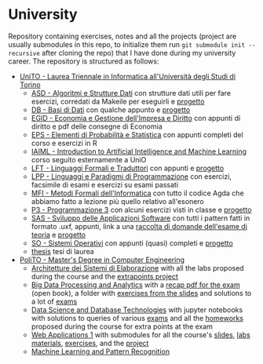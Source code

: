 # University

Repository containing exercises, notes and all the projects (project are usually submodules in this repo, to initialize them run `git submodule init --recursive` after cloning the repo) that I have done during my university career. The repository is structured as follows:

- [UniTO - Laurea Triennale in Informatica all'Università degli Studi di Torino](UniTO)
  - [ASD - Algoritmi e Strutture Dati](UniTO/ASD) con strutture dati utili per fare esercizi, corredati da Makeile per eseguirli e [progetto](UniTO/ASD/progetto)
  - [DB - Basi di Dati](UniTO/DB) con qualche appunto e [progetto](UniTO/DB/progetto)
  - [EGID - Economia e Gestione dell'Impresa e Diritto](UniTO/EGID) con appunti di diritto e pdf delle consegne di Economia
  - [EPS - Elementi di Probabilità e Statistica](UniTO/EPS) con appunti completi del corso e esercizi in R
  - [IAIML - Introduction to Artificial Intelligence and Machine Learning](UniTO/IAIML) corso seguito esternamente a UniO
  - [LFT - Linguaggi Formali e Traduttori](UniTO/LFT) con appunti e [progetto](UniTO/LFT/progetto)
  - [LPP - Linguaggi e Paradigmi di Programmazione](UniTO/LPP) con esercizi, facsimile di esami e esercizi su esami passati
  - [MFI - Metodi Formali dell'Informatica](UniTO/MFI) con tutto il codice Agda che abbiamo fatto a lezione più quello relativo all'esonero
  - [P3 - Programmazione 3](UniTO/P3) con alcuni esercizi visti in classe e [progetto](UniTO/P3/progetto)
  - [SAS - Sviluppo delle Applicazioni Software](UniTO/SAS) con tutti i pattern fatti in formato .uxf, appunti, link a una [raccolta di domande dell'esame di teoria](UniTO/SAS/questionario_esame) e [progetto](UniTO/SAS/progetto)
  - [SO - Sistemi Operativi](UniTO/SO) con appunti (quasi) completi e [progetto](UniTO/SO/progetto)
  - [thesis](UniTO/thesis) tesi di laurea
- [PoliTO - Master's Degree in Computer Engineering](PoliTO)
  - [Architetture dei Sistemi di Elaborazione](PoliTO/ASE) with all the labs proposed during the course and the [extrapoints project](PoliTO/ASE/extrapoints/)
  - [Big Data Processing and Analytics](PoliTO/BDPA/) with a [recap pdf for the exam](PoliTO/BDPA/exam_material.pdf) (open book), a folder with [exercises from the slides](PoliTO/BDPA/exercises/) and solutions to a lot of [exams](PoliTO/BDPA/exams/)
  - [Data Science and Database Technologies](PoliTO/DSDBT/) with jupyter notebooks with solutions to queries of various [exams](PoliTO/DSDBT/exams/) and all the [homeworks](PoliTO/DSDBT/homeworks/) proposed during the course for extra points at the exam
  - [Web Applications 1](PoliTO/WA1/) with submodules for all the course's [slides](PoliTO/WA1/slides/), [labs materials](PoliTO/WA1/labs/), [exercises](PoliTO/WA1/exercises/), and the [project](PoliTO/WA1/project/)
  - [Machine Learning and Pattern Recognition](PoliTO/MLPR/)

